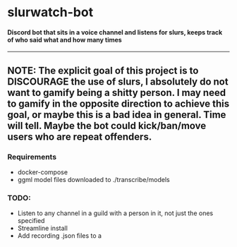 # slurwatch-bot

#### Discord bot that sits in a voice channel and listens for slurs, keeps track of who said what and how many times

---

## NOTE: The explicit goal of this project is to DISCOURAGE the use of slurs, I absolutely do not want to gamify being a shitty person. I may need to gamify in the opposite direction to achieve this goal, or maybe this is a bad idea in general. Time will tell. Maybe the bot could kick/ban/move users who are repeat offenders.

### Requirements
- docker-compose
- ggml model files downloaded to ./transcribe/models

### TODO:
- Listen to any channel in a guild with a person in it, not just the ones specified
- Streamline install
- Add recording .json files to a 
